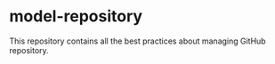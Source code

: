 # model-repository
This repository contains all the best practices about managing GitHub repository.
